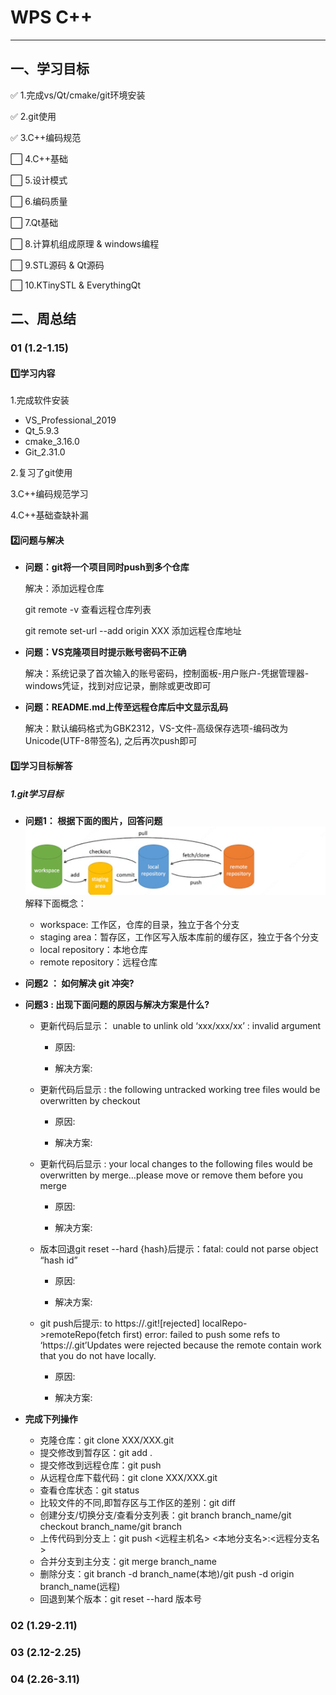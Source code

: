 ﻿
# WPS C++ 


---

## 一、学习目标

✅ 1.完成vs/Qt/cmake/git环境安装  

✅ 2.git使用  

✅ 3.C++编码规范 

⬜ 4.C++基础  

⬜ 5.设计模式  

⬜ 6.编码质量  

⬜ 7.Qt基础  

⬜ 8.计算机组成原理 & windows编程

⬜ 9.STL源码 & Qt源码

⬜ 10.KTinySTL & EverythingQt

## 二、周总结

### 01 (1.2-1.15)

#### 1️⃣学习内容

1.完成软件安装

- VS_Professional_2019
- Qt_5.9.3
- cmake_3.16.0
- Git_2.31.0

2.复习了git使用 

3.C++编码规范学习

4.C++基础查缺补漏


#### 2️⃣问题与解决

- **问题：git将一个项目同时push到多个仓库**  

	解决：添加远程仓库  

	git remote -v 查看远程仓库列表  

	git remote set-url --add origin XXX 添加远程仓库地址  

- **问题：VS克隆项目时提示账号密码不正确**  

	解决：系统记录了首次输入的账号密码，控制面板-用户账户-凭据管理器-windows凭证，找到对应记录，删除或更改即可  


- **问题：README.md上传至远程仓库后中文显示乱码**  

	解决：默认编码格式为GBK2312，VS-文件-高级保存选项-编码改为Unicode(UTF-8带签名), 之后再次push即可

#### 3️⃣学习目标解答

##### 1.git学习目标

- **问题1： 根据下面的图片，回答问题**
    ![alt](https://raw.githubusercontent.com/vampir000e/my-img/main/Blog/git1.png)  
    解释下面概念：
    - workspace: 工作区，仓库的目录，独立于各个分支
    - staging area：暂存区，工作区写入版本库前的缓存区，独立于各个分支
    - local repository：本地仓库
    - remote repository：远程仓库


- **问题2 ： 如何解决 git 冲突?**

- **问题3 : 出现下面问题的原因与解决方案是什么?**

    - 更新代码后显示： unable to unlink old ‘xxx/xxx/xx’ : invalid argument
        - 原因:
        
        - 解决方案:  

    - 更新代码后显示 :  the following untracked working tree files would be overwritten by checkout
        - 原因:
        
        - 解决方案:

    - 更新代码后显示 : your local changes to the following files would be overwritten by merge…please move or remove them before you merge
        - 原因:
        
        - 解决方案:
    
    - 版本回退git reset --hard {hash}后提示：fatal: could not parse object “hash id”
        - 原因:
        
        - 解决方案:

    - git push后提示: to https://.git![rejected] localRepo->remoteRepo(fetch first) error: failed to push some refs to ‘https://.git’Updates were rejected because the remote contain work that you do not have locally.
        - 原因:


        - 解决方案:

- **完成下列操作**
    - 克隆仓库：git clone XXX/XXX.git
    - 提交修改到暂存区：git add .
    - 提交修改到远程仓库：git push
    - 从远程仓库下载代码：git clone XXX/XXX.git
    - 查看仓库状态：git status
    - 比较文件的不同,即暂存区与工作区的差别：git diff
    - 创建分支/切换分支/查看分支列表：git branch branch_name/git checkout branch_name/git branch
    - 上传代码到分支上：git push <远程主机名> <本地分支名>:<远程分支名>
    - 合并分支到主分支：git merge branch_name
    - 删除分支：git branch -d branch_name(本地)/git push -d origin branch_name(远程)
    - 回退到某个版本：git reset --hard 版本号

### 02 (1.29-2.11)

### 03 (2.12-2.25)

### 04 (2.26-3.11)
